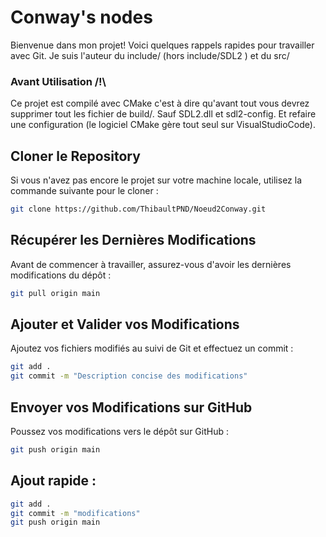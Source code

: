 # Conway's nodes

Bienvenue dans mon projet! Voici quelques rappels rapides pour travailler avec Git.
Je suis l'auteur du include/  (hors include/SDL2 ) et du  src/

### Avant Utilisation /!\
Ce projet est compilé avec CMake c'est à dire qu'avant tout vous devrez supprimer tout les fichier de build/.
Sauf SDL2.dll et sdl2-config.
Et refaire une configuration (le logiciel CMake gère tout seul sur VisualStudioCode).

## Cloner le Repository

Si vous n'avez pas encore le projet sur votre machine locale, utilisez la commande suivante pour le cloner :

```bash
git clone https://github.com/ThibaultPND/Noeud2Conway.git
```


## Récupérer les Dernières Modifications

Avant de commencer à travailler, assurez-vous d'avoir les dernières modifications du dépôt :

```bash
git pull origin main
```


## Ajouter et Valider vos Modifications

Ajoutez vos fichiers modifiés au suivi de Git et effectuez un commit :
```bash
git add .
git commit -m "Description concise des modifications"
```


## Envoyer vos Modifications sur GitHub

Poussez vos modifications vers le dépôt sur GitHub :

```bash
git push origin main
```

## Ajout rapide :
```bash
git add .
git commit -m "modifications"
git push origin main
```
